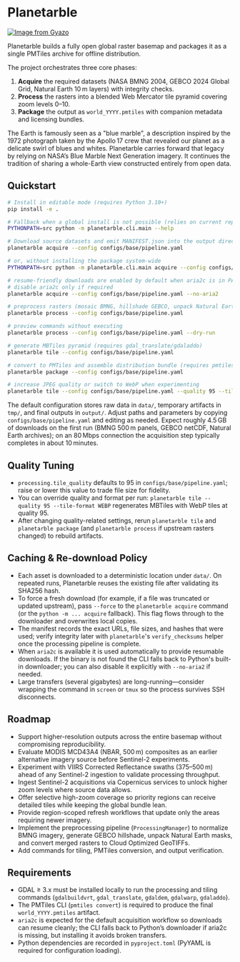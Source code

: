 # Planetarble

[![Image from Gyazo](https://i.gyazo.com/aefeffdeb3c3575ff02037a8509c4d7c.png)](https://pmtiles.io/#url=https%3A%2F%2Fz.yuiseki.net%2Fstatic%2Fplanetarble%2Fplanet.pmtiles&map=1.88/0/0)

Planetarble builds a fully open global raster basemap and packages it as a single PMTiles archive for offline distribution.

The project orchestrates three core phases:

1. **Acquire** the required datasets (NASA BMNG 2004, GEBCO 2024 Global Grid, Natural Earth 10 m layers) with integrity checks.
2. **Process** the rasters into a blended Web Mercator tile pyramid covering zoom levels 0–10.
3. **Package** the output as `world_YYYY.pmtiles` with companion metadata and licensing bundles.

The Earth is famously seen as a "blue marble", a description inspired by the 1972 photograph taken by the Apollo 17 crew that revealed our planet as a delicate swirl of blues and whites. Planetarble carries forward that legacy by relying on NASA’s Blue Marble Next Generation imagery. It continues the tradition of sharing a whole-Earth view constructed entirely from open data.

## Quickstart

```bash
# Install in editable mode (requires Python 3.10+)
pip install -e .

# Fallback when a global install is not possible (relies on current repo checkout)
PYTHONPATH=src python -m planetarble.cli.main --help

# Download source datasets and emit MANIFEST.json into the output directory
planetarble acquire --config configs/base/pipeline.yaml

# or, without installing the package system-wide
PYTHONPATH=src python -m planetarble.cli.main acquire --config configs/base/pipeline.yaml

# resume-friendly downloads are enabled by default when aria2c is in PATH
# disable aria2c only if required
planetarble acquire --config configs/base/pipeline.yaml --no-aria2

# preprocess rasters (mosaic BMNG, hillshade GEBCO, unpack Natural Earth)
planetarble process --config configs/base/pipeline.yaml

# preview commands without executing
planetarble process --config configs/base/pipeline.yaml --dry-run

# generate MBTiles pyramid (requires gdal_translate/gdaladdo)
planetarble tile --config configs/base/pipeline.yaml

# convert to PMTiles and assemble distribution bundle (requires pmtiles CLI)
planetarble package --config configs/base/pipeline.yaml

# increase JPEG quality or switch to WebP when experimenting
planetarble tile --config configs/base/pipeline.yaml --quality 95 --tile-format WEBP
```

The default configuration stores raw data in `data/`, temporary artifacts in `tmp/`, and final outputs in `output/`. Adjust paths and parameters by copying `configs/base/pipeline.yaml` and editing as needed. Expect roughly 4.5 GB of downloads on the first run (BMNG 500 m panels, GEBCO netCDF, Natural Earth archives); on an 80 Mbps connection the acquisition step typically completes in about 10 minutes.

## Quality Tuning

- `processing.tile_quality` defaults to 95 in `configs/base/pipeline.yaml`; raise or lower this value to trade file size for fidelity.
- You can override quality and format per run: `planetarble tile --quality 95 --tile-format WEBP` regenerates MBTiles with WebP tiles at quality 95.
- After changing quality-related settings, rerun `planetarble tile` and `planetarble package` (and `planetarble process` if upstream rasters changed) to rebuild artifacts.

## Caching & Re-download Policy

- Each asset is downloaded to a deterministic location under `data/`. On repeated runs, Planetarble reuses the existing file after validating its SHA256 hash.
- To force a fresh download (for example, if a file was truncated or updated upstream), pass `--force` to the `planetarble acquire` command (or the `python -m ... acquire` fallback). This flag flows through to the downloader and overwrites local copies.
- The manifest records the exact URLs, file sizes, and hashes that were used; verify integrity later with `planetarble`'s `verify_checksums` helper once the processing pipeline is complete.
- When `aria2c` is available it is used automatically to provide resumable downloads. If the binary is not found the CLI falls back to Python's built-in downloader; you can also disable it explicitly with `--no-aria2` if needed.
- Large transfers (several gigabytes) are long-running—consider wrapping the command in `screen` or `tmux` so the process survives SSH disconnects.

## Roadmap

- Support higher-resolution outputs across the entire basemap without compromising reproducibility.
- Evaluate MODIS MCD43A4 (NBAR, 500 m) composites as an earlier alternative imagery source before Sentinel-2 experiments.
- Experiment with VIIRS Corrected Reflectance swaths (375–500 m) ahead of any Sentinel-2 ingestion to validate processing throughput.
- Ingest Sentinel-2 acquisitions via Copernicus services to unlock higher zoom levels where source data allows.
- Offer selective high-zoom coverage so priority regions can receive detailed tiles while keeping the global bundle lean.
- Provide region-scoped refresh workflows that update only the areas requiring newer imagery.
- Implement the preprocessing pipeline (`ProcessingManager`) to normalize BMNG imagery, generate GEBCO hillshade, unpack Natural Earth masks, and convert merged rasters to Cloud Optimized GeoTIFFs.
- Add commands for tiling, PMTiles conversion, and output verification.

## Requirements

- GDAL ≥ 3.x must be installed locally to run the processing and tiling commands (`gdalbuildvrt`, `gdal_translate`, `gdaldem`, `gdalwarp`, `gdaladdo`).
- The PMTiles CLI (`pmtiles convert`) is required to produce the final `world_YYYY.pmtiles` artifact.
- `aria2c` is expected for the default acquisition workflow so downloads can resume cleanly; the CLI falls back to Python’s downloader if aria2c is missing, but installing it avoids broken transfers.
- Python dependencies are recorded in `pyproject.toml` (PyYAML is required for configuration loading).
